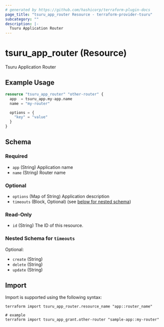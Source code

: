 ```yaml
---
# generated by https://github.com/hashicorp/terraform-plugin-docs
page_title: "tsuru_app_router Resource - terraform-provider-tsuru"
subcategory: ""
description: |-
  Tsuru Application Router
---
```


# tsuru_app_router (Resource)

Tsuru Application Router

## Example Usage

```terraform
resource "tsuru_app_router" "other-router" {
  app  = tsuru_app.my-app.name
  name = "my-router"

  options = {
    "key" = "value"
  }
}
```

<!-- schema generated by tfplugindocs -->
## Schema

### Required

- `app` (String) Application name
- `name` (String) Router name

### Optional

- `options` (Map of String) Application description
- `timeouts` (Block, Optional) (see [below for nested schema](#nestedblock--timeouts))

### Read-Only

- `id` (String) The ID of this resource.

<a id="nestedblock--timeouts"></a>
### Nested Schema for `timeouts`

Optional:

- `create` (String)
- `delete` (String)
- `update` (String)

## Import

Import is supported using the following syntax:

```shell
terraform import tsuru_app_router.resource_name "app::router_name"

# example
terraform import tsuru_app_grant.other-router "sample-app::my-router"
```
